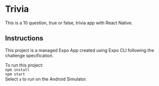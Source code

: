 # Trivia
This is a 10 question, true or false, trivia app with React Native.  

## Instructions
This project is a managed Expo App created using Expo CLI following the challenge specification.  
  
To run this project:  
`npm install`  
`npm start`  
Select `a` to run on the Android Simulator.
